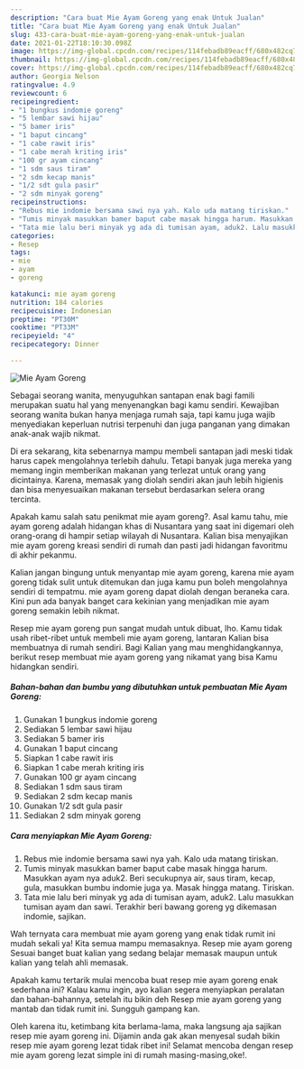 ```yaml
---
description: "Cara buat Mie Ayam Goreng yang enak Untuk Jualan"
title: "Cara buat Mie Ayam Goreng yang enak Untuk Jualan"
slug: 433-cara-buat-mie-ayam-goreng-yang-enak-untuk-jualan
date: 2021-01-22T18:10:30.098Z
image: https://img-global.cpcdn.com/recipes/114febadb89eacff/680x482cq70/mie-ayam-goreng-foto-resep-utama.jpg
thumbnail: https://img-global.cpcdn.com/recipes/114febadb89eacff/680x482cq70/mie-ayam-goreng-foto-resep-utama.jpg
cover: https://img-global.cpcdn.com/recipes/114febadb89eacff/680x482cq70/mie-ayam-goreng-foto-resep-utama.jpg
author: Georgia Nelson
ratingvalue: 4.9
reviewcount: 6
recipeingredient:
- "1 bungkus indomie goreng"
- "5 lembar sawi hijau"
- "5 bamer iris"
- "1 baput cincang"
- "1 cabe rawit iris"
- "1 cabe merah kriting iris"
- "100 gr ayam cincang"
- "1 sdm saus tiram"
- "2 sdm kecap manis"
- "1/2 sdt gula pasir"
- "2 sdm minyak goreng"
recipeinstructions:
- "Rebus mie indomie bersama sawi nya yah. Kalo uda matang tiriskan."
- "Tumis minyak masukkan bamer baput cabe masak hingga harum. Masukkan ayam nya aduk2. Beri secukupnya air, saus tiram, kecap, gula, masukkan bumbu indomie juga ya. Masak hingga matang. Tiriskan."
- "Tata mie lalu beri minyak yg ada di tumisan ayam, aduk2. Lalu masukkan tumisan ayam dan sawi. Terakhir beri bawang goreng yg dikemasan indomie, sajikan."
categories:
- Resep
tags:
- mie
- ayam
- goreng

katakunci: mie ayam goreng 
nutrition: 184 calories
recipecuisine: Indonesian
preptime: "PT30M"
cooktime: "PT33M"
recipeyield: "4"
recipecategory: Dinner

---
```



![Mie Ayam Goreng](https://img-global.cpcdn.com/recipes/114febadb89eacff/680x482cq70/mie-ayam-goreng-foto-resep-utama.jpg)

Sebagai seorang wanita, menyuguhkan santapan enak bagi famili merupakan suatu hal yang menyenangkan bagi kamu sendiri. Kewajiban seorang  wanita bukan hanya menjaga rumah saja, tapi kamu juga wajib menyediakan keperluan nutrisi terpenuhi dan juga panganan yang dimakan anak-anak wajib nikmat.

Di era  sekarang, kita sebenarnya mampu membeli santapan jadi meski tidak harus capek mengolahnya terlebih dahulu. Tetapi banyak juga mereka yang memang ingin memberikan makanan yang terlezat untuk orang yang dicintainya. Karena, memasak yang diolah sendiri akan jauh lebih higienis dan bisa menyesuaikan makanan tersebut berdasarkan selera orang tercinta. 



Apakah kamu salah satu penikmat mie ayam goreng?. Asal kamu tahu, mie ayam goreng adalah hidangan khas di Nusantara yang saat ini digemari oleh orang-orang di hampir setiap wilayah di Nusantara. Kalian bisa menyajikan mie ayam goreng kreasi sendiri di rumah dan pasti jadi hidangan favoritmu di akhir pekanmu.

Kalian jangan bingung untuk menyantap mie ayam goreng, karena mie ayam goreng tidak sulit untuk ditemukan dan juga kamu pun boleh mengolahnya sendiri di tempatmu. mie ayam goreng dapat diolah dengan beraneka cara. Kini pun ada banyak banget cara kekinian yang menjadikan mie ayam goreng semakin lebih nikmat.

Resep mie ayam goreng pun sangat mudah untuk dibuat, lho. Kamu tidak usah ribet-ribet untuk membeli mie ayam goreng, lantaran Kalian bisa membuatnya di rumah sendiri. Bagi Kalian yang mau menghidangkannya, berikut resep membuat mie ayam goreng yang nikamat yang bisa Kamu hidangkan sendiri.

<!--inarticleads1-->

##### Bahan-bahan dan bumbu yang dibutuhkan untuk pembuatan Mie Ayam Goreng:

1. Gunakan 1 bungkus indomie goreng
1. Sediakan 5 lembar sawi hijau
1. Sediakan 5 bamer iris
1. Gunakan 1 baput cincang
1. Siapkan 1 cabe rawit iris
1. Siapkan 1 cabe merah kriting iris
1. Gunakan 100 gr ayam cincang
1. Sediakan 1 sdm saus tiram
1. Sediakan 2 sdm kecap manis
1. Gunakan 1/2 sdt gula pasir
1. Sediakan 2 sdm minyak goreng




<!--inarticleads2-->

##### Cara menyiapkan Mie Ayam Goreng:

1. Rebus mie indomie bersama sawi nya yah. Kalo uda matang tiriskan.
1. Tumis minyak masukkan bamer baput cabe masak hingga harum. Masukkan ayam nya aduk2. Beri secukupnya air, saus tiram, kecap, gula, masukkan bumbu indomie juga ya. Masak hingga matang. Tiriskan.
1. Tata mie lalu beri minyak yg ada di tumisan ayam, aduk2. Lalu masukkan tumisan ayam dan sawi. Terakhir beri bawang goreng yg dikemasan indomie, sajikan.




Wah ternyata cara membuat mie ayam goreng yang enak tidak rumit ini mudah sekali ya! Kita semua mampu memasaknya. Resep mie ayam goreng Sesuai banget buat kalian yang sedang belajar memasak maupun untuk kalian yang telah ahli memasak.

Apakah kamu tertarik mulai mencoba buat resep mie ayam goreng enak sederhana ini? Kalau kamu ingin, ayo kalian segera menyiapkan peralatan dan bahan-bahannya, setelah itu bikin deh Resep mie ayam goreng yang mantab dan tidak rumit ini. Sungguh gampang kan. 

Oleh karena itu, ketimbang kita berlama-lama, maka langsung aja sajikan resep mie ayam goreng ini. Dijamin anda gak akan menyesal sudah bikin resep mie ayam goreng lezat tidak ribet ini! Selamat mencoba dengan resep mie ayam goreng lezat simple ini di rumah masing-masing,oke!.

